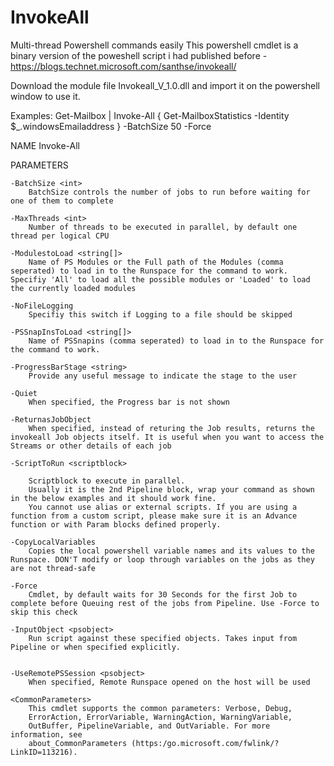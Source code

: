 # InvokeAll
Multi-thread Powershell commands easily
This powershell cmdlet is a binary version of the poweshell script i had published before - https://blogs.technet.microsoft.com/santhse/invokeall/

Download the module file Invokeall_V_1.0.dll and import it on the powershell window to use it.

Examples:
Get-Mailbox | Invoke-All { Get-MailboxStatistics -Identity $_.windowsEmailaddress } -BatchSize 50 -Force


NAME
    Invoke-All

PARAMETERS

    -BatchSize <int>
        BatchSize controls the number of jobs to run before waiting for one of them to complete
     
    -MaxThreads <int>
        Number of threads to be executed in parallel, by default one thread per logical CPU

    -ModulestoLoad <string[]>
        Name of PS Modules or the Full path of the Modules (comma seperated) to load in to the Runspace for the command to work. Specifiy 'All' to load all the possible modules or 'Loaded' to load the currently loaded modules

    -NoFileLogging
        Specifiy this switch if Logging to a file should be skipped

    -PSSnapInsToLoad <string[]>
        Name of PSSnapins (comma seperated) to load in to the Runspace for the command to work.

    -ProgressBarStage <string>
        Provide any useful message to indicate the stage to the user

    -Quiet
        When specified, the Progress bar is not shown

    -ReturnasJobObject
        When specified, instead of returing the Job results, returns the invokeall Job objects itself. It is useful when you want to access the Streams or other details of each job

    -ScriptToRun <scriptblock>

        Scriptblock to execute in parallel.
        Usually it is the 2nd Pipeline block, wrap your command as shown in the below examples and it should work fine.
        You cannot use alias or external scripts. If you are using a function from a custom script, please make sure it is an Advance function or with Param blocks defined properly.
        
    -CopyLocalVariables
        Copies the local powershell variable names and its values to the Runspace. DON'T modify or loop through variables on the jobs as they are not thread-safe
        
    -Force
        Cmdlet, by default waits for 30 Seconds for the first Job to complete before Queuing rest of the jobs from Pipeline. Use -Force to skip this check

    -InputObject <psobject>
        Run script against these specified objects. Takes input from Pipeline or when specified explicitly.


    -UseRemotePSSession <psobject>
        When specified, Remote Runspace opened on the host will be used

    <CommonParameters>
        This cmdlet supports the common parameters: Verbose, Debug,
        ErrorAction, ErrorVariable, WarningAction, WarningVariable,
        OutBuffer, PipelineVariable, and OutVariable. For more information, see
        about_CommonParameters (https:/go.microsoft.com/fwlink/?LinkID=113216).

